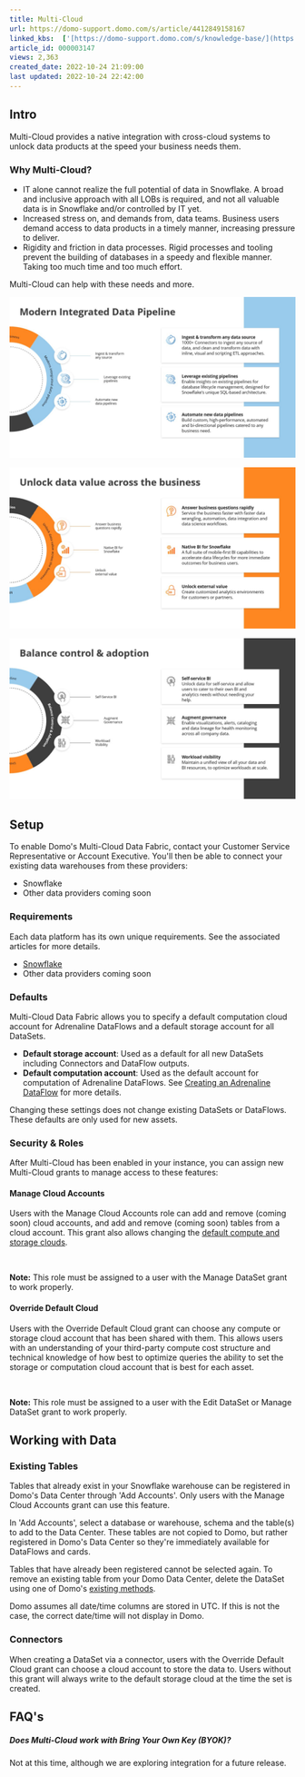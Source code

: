 ```yaml
---
title: Multi-Cloud
url: https://domo-support.domo.com/s/article/4412849158167
linked_kbs:  ['[https://domo-support.domo.com/s/knowledge-base/](https://domo-support.domo.com/s/knowledge-base/)', '[https://domo-support.domo.com/s/](https://domo-support.domo.com/s/)', '[https://domo-support.domo.com/s/topic/0TO5w000000ZammGAC](https://domo-support.domo.com/s/topic/0TO5w000000ZammGAC)', '[https://domo-support.domo.com/s/topic/0TO5w000000ZanzGAC](https://domo-support.domo.com/s/topic/0TO5w000000ZanzGAC)', '[https://domo-support.domo.com/s/article/4402322966807](https://domo-support.domo.com/s/article/4402322966807)', '[https://domo-support.domo.com/s/article/360063698733](https://domo-support.domo.com/s/article/360063698733)', '[https://domo-support.domo.com/s/article/4412849158167](https://domo-support.domo.com/s/article/4412849158167)', '[https://domo-support.domo.com/s/article/360042926194](https://domo-support.domo.com/s/article/360042926194)', '[https://domo-support.domo.com/s/topic/0TO5w000000ZanzGAC/other-connection-methods](https://domo-support.domo.com/s/topic/0TO5w000000ZanzGAC/other-connection-methods)', '[https://domo-support.domo.com/s/article/360043429933](https://domo-support.domo.com/s/article/360043429933)', '[https://domo-support.domo.com/s/article/360043429953](https://domo-support.domo.com/s/article/360043429953)', '[https://domo-support.domo.com/s/article/360042925494](https://domo-support.domo.com/s/article/360042925494)', '[https://domo-support.domo.com/s/article/360043429913](https://domo-support.domo.com/s/article/360043429913)', '[https://domo-support.domo.com/s/article/4408174643607](https://domo-support.domo.com/s/article/4408174643607)', '[https://domo-support.domo.com/s/login/](https://domo-support.domo.com/s/login/)']
article_id: 000003147
views: 2,363
created_date: 2022-10-24 21:09:00
last updated: 2022-10-24 22:42:00
---
```




Intro
-----


Multi-Cloud provides a native integration with cross-cloud systems to unlock data products at the speed your business needs them.


### Why Multi-Cloud?


* IT alone cannot realize the full potential of data in Snowflake. A broad and inclusive approach with all LOBs is required, and not all valuable data is in Snowflake and/or controlled by IT yet.
* Increased stress on, and demands from, data teams. Business users demand access to data products in a timely manner, increasing pressure to deliver.​
* Rigidity and friction in data processes. Rigid processes and tooling prevent the building of databases in a speedy and flexible manner. Taking too much time and too much effort.


Multi-Cloud can help with these needs and more.  
  
![Multi-Cloud_Integrated_Data_Pipeline.jpg](Multi-Cloud_Integrated_Data_Pipeline.jpg)  
  
![Multi-Cloud_Unlock_Data_Value.jpg](Multi-Cloud_Unlock_Data_Value.jpg)  
  
![Multi-Cloud_Balance_Control.jpg](Multi-Cloud_Balance_Control.jpg)


Setup
-----


To enable Domo's Multi-Cloud Data Fabric, contact your Customer Service Representative or Account Executive. You'll then be able to connect your existing data warehouses from these providers:


* Snowflake
* Other data providers coming soon


### Requirements


Each data platform has its own unique requirements. See the associated articles for more details.


* [Snowflake](/s/article/4402322966807)
* Other data providers coming soon


### Defaults


Multi-Cloud Data Fabric allows you to specify a default computation cloud account for Adrenaline DataFlows and a default storage account for all DataSets.


* **Default storage account**: Used as a default for all new DataSets including Connectors and DataFlow outputs.
* **Default computation account**: Used as the default account for computation of Adrenaline DataFlows. See [Creating an Adrenaline DataFlow](/s/article/360063698733) for more details.


Changing these settings does not change existing DataSets or DataFlows. These defaults are only used for new assets.


### Security & Roles


After Multi-Cloud has been enabled in your instance, you can assign new Multi-Cloud grants to manage access to these features:


#### Manage Cloud Accounts


Users with the Manage Cloud Accounts role can add and remove (coming soon) cloud accounts, and add and remove (coming soon) tables from a cloud account. This grant also allows changing the [default compute and storage clouds](/s/article/4412849158167).




 

**Note:** This role must be assigned to a user with the Manage DataSet grant to work properly.



#### Override Default Cloud


Users with the Override Default Cloud grant can choose any compute or storage cloud account that has been shared with them. This allows users with an understanding of your third-party compute cost structure and technical knowledge of how best to optimize queries the ability to set the storage or computation cloud account that is best for each asset.




 

**Note:** This role must be assigned to a user with the Edit DataSet or Manage DataSet grant to work properly.



Working with Data
-----------------


### Existing Tables


Tables that already exist in your Snowflake warehouse can be registered in Domo's Data Center through 'Add Accounts'. Only users with the Manage Cloud Accounts grant can use this feature.


In 'Add Accounts', select a database or warehouse, schema and the table(s) to add to the Data Center. These tables are not copied to Domo, but rather registered in Domo's Data Center so they're immediately available for DataFlows and cards.


Tables that have already been registered cannot be selected again. To remove an existing table from your Domo Data Center, delete the DataSet using one of Domo's [existing methods](/s/article/360042926194).


Domo assumes all date/time columns are stored in UTC. If this is not the case, the correct date/time will not display in Domo.


### Connectors


When creating a DataSet via a connector, users with the Override Default Cloud grant can choose a cloud account to store the data to. Users without this grant will always write to the default storage cloud at the time the set is created.


FAQ's
-----


##### Does Multi-Cloud work with Bring Your Own Key (BYOK)?


Not at this time, although we are exploring integration for a future release.

